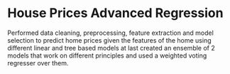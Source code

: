 # House Prices Advanced Regression
Performed data cleaning, preprocessing, feature extraction and model selection to predict home prices given the features of the home using different linear and tree based models at last created an ensemble of 2 models that work on different principles and used a weighted voting regresser over them.
